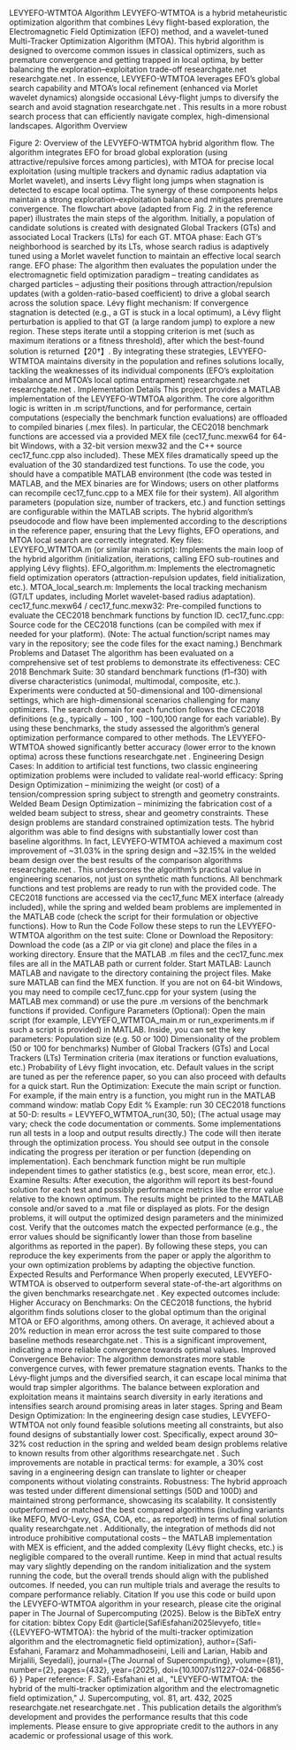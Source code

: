 LEVYEFO-WTMTOA Algorithm
LEVYEFO-WTMTOA is a hybrid metaheuristic optimization algorithm that combines Lévy flight-based exploration, the Electromagnetic Field Optimization (EFO) method, and a wavelet-tuned Multi-Tracker Optimization Algorithm (MTOA). This hybrid algorithm is designed to overcome common issues in classical optimizers, such as premature convergence and getting trapped in local optima, by better balancing the exploration–exploitation trade-off
researchgate.net
researchgate.net
. In essence, LEVYEFO-WTMTOA leverages EFO’s global search capability and MTOA’s local refinement (enhanced via Morlet wavelet dynamics) alongside occasional Lévy-flight jumps to diversify the search and avoid stagnation
researchgate.net
. This results in a more robust search process that can efficiently navigate complex, high-dimensional landscapes.
Algorithm Overview


Figure 2: Overview of the LEVYEFO-WTMTOA hybrid algorithm flow. The algorithm integrates EFO for broad global exploration (using attractive/repulsive forces among particles), with MTOA for precise local exploitation (using multiple trackers and dynamic radius adaptation via Morlet wavelet), and inserts Lévy flight long jumps when stagnation is detected to escape local optima. The synergy of these components helps maintain a strong exploration–exploitation balance and mitigates premature convergence. The flowchart above (adapted from Fig. 2 in the reference paper) illustrates the main steps of the algorithm. Initially, a population of candidate solutions is created with designated Global Trackers (GTs) and associated Local Trackers (LTs) for each GT. MTOA phase: Each GT’s neighborhood is searched by its LTs, whose search radius is adaptively tuned using a Morlet wavelet function to maintain an effective local search range. EFO phase: The algorithm then evaluates the population under the electromagnetic field optimization paradigm – treating candidates as charged particles – adjusting their positions through attraction/repulsion updates (with a golden-ratio-based coefficient) to drive a global search across the solution space. Lévy flight mechanism: If convergence stagnation is detected (e.g., a GT is stuck in a local optimum), a Lévy flight perturbation is applied to that GT (a large random jump) to explore a new region. These steps iterate until a stopping criterion is met (such as maximum iterations or a fitness threshold), after which the best-found solution is returned【20†】. By integrating these strategies, LEVYEFO-WTMTOA maintains diversity in the population and refines solutions locally, tackling the weaknesses of its individual components (EFO’s exploitation imbalance and MTOA’s local optima entrapment)
researchgate.net
researchgate.net
.
Implementation Details
This project provides a MATLAB implementation of the LEVYEFO-WTMTOA algorithm. The core algorithm logic is written in .m script/functions, and for performance, certain computations (especially the benchmark function evaluations) are offloaded to compiled binaries (.mex files). In particular, the CEC2018 benchmark functions are accessed via a provided MEX file (cec17_func.mexw64 for 64-bit Windows, with a 32-bit version mexw32 and the C++ source cec17_func.cpp also included). These MEX files dramatically speed up the evaluation of the 30 standardized test functions. To use the code, you should have a compatible MATLAB environment (the code was tested in MATLAB, and the MEX binaries are for Windows; users on other platforms can recompile cec17_func.cpp to a MEX file for their system). All algorithm parameters (population size, number of trackers, etc.) and function settings are configurable within the MATLAB scripts. The hybrid algorithm’s pseudocode and flow have been implemented according to the descriptions in the reference paper, ensuring that the Levy flights, EFO operations, and MTOA local search are correctly integrated. Key files:
LEVYEFO_WTMTOA.m (or similar main script): Implements the main loop of the hybrid algorithm (initialization, iterations, calling EFO sub-routines and applying Lévy flights).
EFO_algorithm.m: Implements the electromagnetic field optimization operators (attraction-repulsion updates, field initialization, etc.).
MTOA_local_search.m: Implements the local tracking mechanism (GT/LT updates, including Morlet wavelet-based radius adaptation).
cec17_func.mexw64 / cec17_func.mexw32: Pre-compiled functions to evaluate the CEC2018 benchmark functions by function ID.
cec17_func.cpp: Source code for the CEC2018 functions (can be compiled with mex if needed for your platform).
(Note: The actual function/script names may vary in the repository; see the code files for the exact naming.)
Benchmark Problems and Dataset
The algorithm has been evaluated on a comprehensive set of test problems to demonstrate its effectiveness:
CEC 2018 Benchmark Suite: 30 standard benchmark functions (f1–f30) with diverse characteristics (unimodal, multimodal, composite, etc.). Experiments were conducted at 50-dimensional and 100-dimensional settings, which are high-dimensional scenarios challenging for many optimizers. The search domain for each function follows the CEC2018 definitions (e.g., typically 
−
100
,
100
−100,100 range for each variable). By using these benchmarks, the study assessed the algorithm’s general optimization performance compared to other methods. The LEVYEFO-WTMTOA showed significantly better accuracy (lower error to the known optima) across these functions
researchgate.net
.
Engineering Design Cases: In addition to artificial test functions, two classic engineering optimization problems were included to validate real-world efficacy:
Spring Design Optimization – minimizing the weight (or cost) of a tension/compression spring subject to strength and geometry constraints.
Welded Beam Design Optimization – minimizing the fabrication cost of a welded beam subject to stress, shear and geometry constraints.
These design problems are standard constrained optimization tests. The hybrid algorithm was able to find designs with substantially lower cost than baseline algorithms. In fact, LEVYEFO-WTMTOA achieved a maximum cost improvement of ~31.03% in the spring design and ~32.15% in the welded beam design over the best results of the comparison algorithms
researchgate.net
. This underscores the algorithm’s practical value in engineering scenarios, not just on synthetic math functions.
All benchmark functions and test problems are ready to run with the provided code. The CEC2018 functions are accessed via the cec17_func MEX interface (already included), while the spring and welded beam problems are implemented in the MATLAB code (check the script for their formulation or objective functions).
How to Run the Code
Follow these steps to run the LEVYEFO-WTMTOA algorithm on the test suite:
Clone or Download the Repository: Download the code (as a ZIP or via git clone) and place the files in a working directory. Ensure that the MATLAB .m files and the cec17_func.mex files are all in the MATLAB path or current folder.
Start MATLAB: Launch MATLAB and navigate to the directory containing the project files. Make sure MATLAB can find the MEX function. If you are not on 64-bit Windows, you may need to compile cec17_func.cpp for your system (using the MATLAB mex command) or use the pure .m versions of the benchmark functions if provided.
Configure Parameters (Optional): Open the main script (for example, LEVYEFO_WTMTOA_main.m or run_experiments.m if such a script is provided) in MATLAB. Inside, you can set the key parameters:
Population size (e.g. 50 or 100)
Dimensionality of the problem (50 or 100 for benchmarks)
Number of Global Trackers (GTs) and Local Trackers (LTs)
Termination criteria (max iterations or function evaluations, etc.)
Probability of Lévy flight invocation, etc.
Default values in the script are tuned as per the reference paper, so you can also proceed with defaults for a quick start.
Run the Optimization: Execute the main script or function. For example, if the main entry is a function, you might run in the MATLAB command window:
matlab
Copy
Edit
% Example: run 30 CEC2018 functions at 50-D:
results = LEVYEFO_WTMTOA_run(30, 50);
(The actual usage may vary; check the code documentation or comments. Some implementations run all tests in a loop and output results directly.) The code will then iterate through the optimization process. You should see output in the console indicating the progress per iteration or per function (depending on implementation). Each benchmark function might be run multiple independent times to gather statistics (e.g., best score, mean error, etc.).
Examine Results: After execution, the algorithm will report its best-found solution for each test and possibly performance metrics like the error value relative to the known optimum. The results might be printed to the MATLAB console and/or saved to a .mat file or displayed as plots. For the design problems, it will output the optimized design parameters and the minimized cost. Verify that the outcomes match the expected performance (e.g., the error values should be significantly lower than those from baseline algorithms as reported in the paper).
By following these steps, you can reproduce the key experiments from the paper or apply the algorithm to your own optimization problems by adapting the objective function.
Expected Results and Performance
When properly executed, LEVYEFO-WTMTOA is observed to outperform several state-of-the-art algorithms on the given benchmarks
researchgate.net
. Key expected outcomes include:
Higher Accuracy on Benchmarks: On the CEC2018 functions, the hybrid algorithm finds solutions closer to the global optimum than the original MTOA or EFO algorithms, among others. On average, it achieved about a 20% reduction in mean error across the test suite compared to those baseline methods
researchgate.net
. This is a significant improvement, indicating a more reliable convergence towards optimal values.
Improved Convergence Behavior: The algorithm demonstrates more stable convergence curves, with fewer premature stagnation events. Thanks to the Lévy-flight jumps and the diversified search, it can escape local minima that would trap simpler algorithms. The balance between exploration and exploitation means it maintains search diversity in early iterations and intensifies search around promising areas in later stages.
Spring and Beam Design Optimization: In the engineering design case studies, LEVYEFO-WTMTOA not only found feasible solutions meeting all constraints, but also found designs of substantially lower cost. Specifically, expect around 30–32% cost reduction in the spring and welded beam design problems relative to known results from other algorithms
researchgate.net
. Such improvements are notable in practical terms: for example, a 30% cost saving in a engineering design can translate to lighter or cheaper components without violating constraints.
Robustness: The hybrid approach was tested under different dimensional settings (50D and 100D) and maintained strong performance, showcasing its scalability. It consistently outperformed or matched the best compared algorithms (including variants like MEFO, MVO-Levy, GSA, COA, etc., as reported) in terms of final solution quality
researchgate.net
. Additionally, the integration of methods did not introduce prohibitive computational costs – the MATLAB implementation with MEX is efficient, and the added complexity (Lévy flight checks, etc.) is negligible compared to the overall runtime.
Keep in mind that actual results may vary slightly depending on the random initialization and the system running the code, but the overall trends should align with the published outcomes. If needed, you can run multiple trials and average the results to compare performance reliably.
Citation
If you use this code or build upon the LEVYEFO-WTMTOA algorithm in your research, please cite the original paper in The Journal of Supercomputing (2025). Below is the BibTeX entry for citation:
bibtex
Copy
Edit
@article{SafiEsfahani2025levyefo,
  title={{LEVYEFO-WTMTOA}: the hybrid of the multi-tracker optimization algorithm and the electromagnetic field optimization},
  author={Safi-Esfahani, Faramarz and Mohammadhoseini, Leili and Larian, Habib and Mirjalili, Seyedali},
  journal={The Journal of Supercomputing},
  volume={81},
  number={2},
  pages={432},
  year={2025},
  doi={10.1007/s11227-024-06856-6}
}
Paper reference: F. Safi-Esfahani et al., "LEVYEFO-WTMTOA: the hybrid of the multi-tracker optimization algorithm and the electromagnetic field optimization," J. Supercomputing, vol. 81, art. 432, 2025
researchgate.net
researchgate.net
. This publication details the algorithm’s development and provides the performance results that this code implements. Please ensure to give appropriate credit to the authors in any academic or professional usage of this work.
